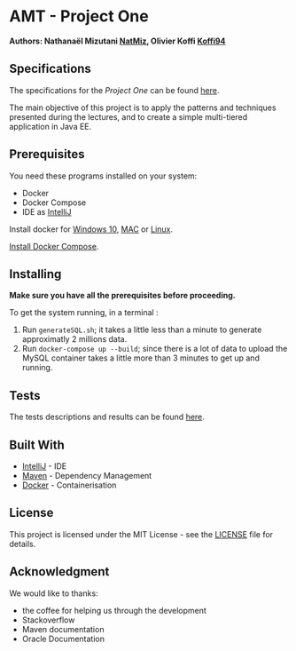 # AMT - Project One

**Authors: Nathanaël Mizutani [NatMiz](https://github.com/NatMiz), Olivier Koffi [Koffi94](https://github.com/Koffi94)**

## Specifications

The specifications for the *Project One* can be found [here](Specifications.md).

The main objective of this project is to apply the patterns and techniques presented during the lectures, and to create a simple multi-tiered application in Java EE.

## Prerequisites

You need these programs installed on your system:

- Docker
- Docker Compose
- IDE as [IntelliJ](https://www.jetbrains.com/idea/download/)

Install docker for [Windows 10](https://runnable.com/docker/install-docker-on-windows-10), [MAC](https://runnable.com/docker/install-docker-on-macos) or [Linux](https://runnable.com/docker/install-docker-on-linux).

[Install Docker Compose](https://docs.docker.com/compose/install/).

## Installing

**Make sure you have all the prerequisites before proceeding.**

To get the system running, in a terminal :
1. Run `generateSQL.sh`; it takes a little less than a minute to generate approximatly 2 millions data.
2. Run `docker-compose up --build`; since there is a lot of data to upload the MySQL container takes a little more than 3 minutes to get up and running.

## Tests

The tests descriptions and results can be found [here](Documentation/Tests.md).

## Built With

* [IntelliJ](https://www.jetbrains.com/idea/) - IDE
* [Maven](https://maven.apache.org/) - Dependency Management
* [Docker](https://www.docker.com/) - Containerisation

## License

This project is licensed under the MIT License - see the [LICENSE](LICENSE.md) file for details.

## Acknowledgment

We would like to thanks: 
* the coffee for helping us through the development
* Stackoverflow
* Maven documentation
* Oracle Documentation
